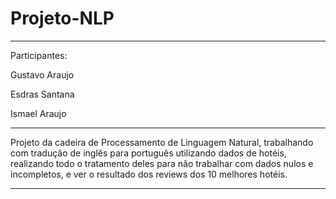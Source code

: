 # Projeto-NLP

** **
Participantes:

Gustavo Araujo

Esdras Santana

Ismael Araujo
** **
Projeto da cadeira de Processamento de Linguagem Natural, trabalhando com tradução de inglês para português utilizando dados de hotéis,
realizando todo o tratamento deles para não trabalhar com dados nulos e incompletos, e ver o resultado dos reviews dos 10 melhores hotéis.
** **
